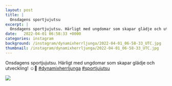 ```yaml
---
layout: post
title: |
  Onsdagens sportjujutsu
excerpt: |
  Onsdagens sportjujutsu. Härligt med ungdomar som skapar glädje och utveckling! ☺️💪  
date:   2022-04-01 06:58:33 +0000
categories: instagram
background: /instagram/dynamixherrljunga/2022-04-01_06-58-33_UTC.jpg
thumbnail: /instagram/dynamixherrljunga/2022-04-01_06-58-33_UTC.jpg
---
```

Onsdagens sportjujutsu. Härligt med ungdomar som skapar glädje och utveckling! ☺️💪 [#dynamixherrljunga](https://www.instagram.com/explore/tags/dynamixherrljunga/) [#sportjujutsu](https://www.instagram.com/explore/tags/sportjujutsu/)



<img src='/www-dynamix-herrljunga/instagram/dynamixherrljunga/2022-04-01_06-58-33_UTC.jpg' class='img-fluid' />
